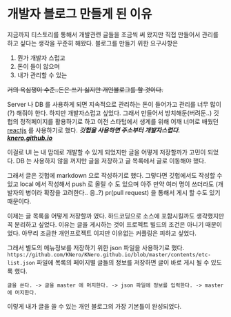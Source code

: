 # 개발자 블로그 만들게 된 이유 

 지금까지 티스토리를 통해서 개발관련 글들을 조금씩 써 왔지만 직접 만들어서 관리를 하고 싶다는 생각을 꾸준히 해왔다.
 블로그를 만들기 위한 요구사항은
 
 1. 뭔가 개발자 스럽고
 2. 돈이 들이 않으며
 3. 내가 관리할 수 있는
 
 ~~거의 욕심쟁이 수준..돈은 쓰기 싫지만 개인블로그를 할 것이다.~~
 
Server 나 DB 를 사용하게 되면 지속적으로 관리하는 돈이 들어가고 관리를 너무 많이(?) 해줘야 한다.
하지만 개발자스럽고 싶었다. 그래서 만들어서 방치해둔(버려둔..) 깃헙의 정적페이지를 활용하기로 하고 
이전 스타텁에서 생계를 위해 어깨 너머로 배웠던 [reactjs](https://ko.reactjs.org) 를 사용하기로 했다.
***깃헙을 사용하면 주소부터 개발자스럽다. [knero.github.io](https://knero.github.io)***
 
이걸로 UI 는 내 맘데로 개발할 수 있게 되었지만 글을 어떻게 저장할까가 고민이 되었다.
DB 는 사용하지 않을 꺼지만 글을 저장하고 글 목록에서 글로 이동해야 했다. 
 
그래서 글은 깃헙에 markdown 으로 작성하기로 했다. 
그렇다면 깃헙에서도 작성할 수 있고 local 에서 작성해서 push 로 올릴 수 도 있으며 아주 만약 여러 명이 쓰더라도
(개발자의 병이라 확장을 고려한다.. 응..?) pr(pull request) 을 통해서 게시 할 수도 있기 때문이다.
 
이제는 글 목록을 어떻게 저장할까 였다. 하드코딩으로 소스에 포함시킬까도 생각했지만 꼭 분리하고 싶었다.
이유는 글을 게시하는 것이 프로젝트 빌드의 조건은 아니기 때문이었다. 아무리 조금한 개인프로젝트 이지만 
이유없는 커플링은 피하고 싶었다.
 
그래서 별도의 메뉴정보를 저장하기 위한 json 파일을 사용하기로 했다.
`https://github.com/KNero/KNero.github.io/blob/master/contents/etc-list.json`
파일에 목록의 페이지별 글들의 정보를 저장하면 글이 바로 게시 될 수 있도록 했다.
 
`글을 쓴다. -> 글을 master 에 머지한다. -> json 파일에 정보를 입력한다. -> master 에 머지한다.`
 
이렇게 내가 글을 쓸 수 있는 개인 블로그의 가장 기본틀이 완성되었다.
